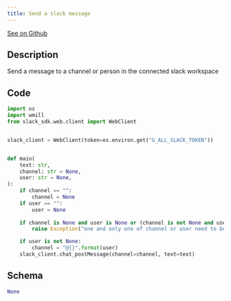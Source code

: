 ```yaml
---
title: Send a slack message
---
```


[See on Github](https://github.com/windmill-labs/windmill/blob/main/starter/scripts/u/bot/message_slack.py)

## Description

Send a message to a channel or person in the connected slack workspace

## Code

```python
import os
import wmill
from slack_sdk.web.client import WebClient


slack_client = WebClient(token=os.environ.get("G_ALL_SLACK_TOKEN"))


def main(
    text: str,
    channel: str = None,
    user: str = None,
):
    if channel == "":
        channel = None
    if user == "":
        user = None
        
    if channel is None and user is None or (channel is not None and user is not None):
        raise Exception("one and only one of channel or user need to be set")

    if user is not None:
        channel = "@{}".format(user)    
    slack_client.chat_postMessage(channel=channel, text=text)
```

## Schema

```python
None
```

